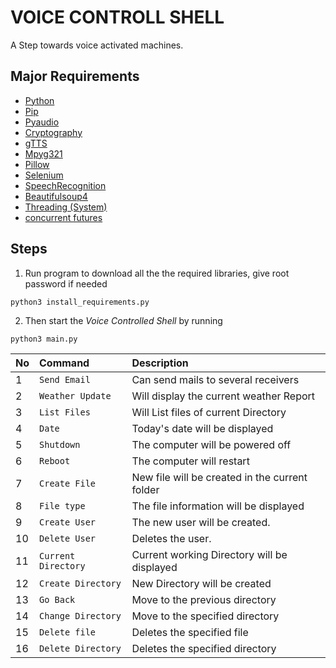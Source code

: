 # VOICE CONTROLL SHELL
A Step towards voice activated machines.

## Major Requirements
- [Python](https://www.python.org/)
- [Pip](https://pip.pypa.io/en/stable/installing/)
- [Pyaudio](https://pypi.org/project/PyAudio/)
- [Cryptography](https://pypi.org/project/cryptography/)
- [gTTS](https://pypi.org/project/gTTS/)
- [Mpyg321](https://pypi.org/project/mpyg321/) 
- [Pillow](https://pypi.org/project/Pillow/)
- [Selenium](https://pypi.org/project/selenium/) 
- [SpeechRecognition](https://pypi.org/project/SpeechRecognition/)
- [Beautifulsoup4](https://pypi.org/project/beautifulsoup4/)
- [Threading (System)](https://docs.python.org/3/library/threading.html)
- [concurrent futures](https://docs.python.org/3/library/concurrent.futures.html#module-concurrent.futures)

## Steps
1) Run program to download all the the required libraries, give root password if needed
```
python3 install_requirements.py
```
2) Then start the *Voice Controlled Shell* by running 
```
python3 main.py
```

| No | Command | Description |
| :--- | :--- | :--- |
| 1  | `Send Email` | Can send mails to several receivers |
| 2  | `Weather Update` | Will display the current weather Report |
| 3  | `List Files` | Will List files of current Directory |
| 4  | `Date` | Today's date will be displayed |
| 5  | `Shutdown` | The computer will be powered off |
| 6  | `Reboot` | The computer will restart |
| 7  | `Create File` | New file will be created in the current folder |
| 8  | `File type` | The file information will be displayed |
| 9  | `Create User` | The new user will be created. |
| 10 | `Delete User` | Deletes the user. |
| 11 | `Current Directory` | Current working Directory will be displayed |
| 12 | `Create Directory` | New Directory will be created |
| 13 | `Go Back` | Move to the previous directory |
| 14 | `Change Directory` | Move to the specified directory |
| 15 | `Delete file` | Deletes the specified file |
| 16 | `Delete Directory` | Deletes the specified directory |